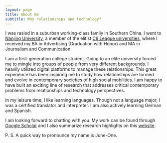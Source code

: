 ```yaml
---
layout: page
title: About me
subtitle: Why relationships and technology? 
---
```


I was rasied in a suburban working-class family in Southern China. I went to [Nanjing University](https://en.wikipedia.org/wiki/Nanjing_University), a member of the elitist [C9 League universities](https://en.wikipedia.org/wiki/C9_League), where I received my BA in Advertising (Graduation with Honor) and MA in Journalism and Communication. 

I am a first-generation college student. Going to an elite university forced me to mingle into groups of people from very different backgrounds. I heavily utilized digital platforms to manage these relationships. This great experience has been inspiring me to study how relationships are formed and evolve in contemporary societies of high social mobilities. I am happy to have built an exciting line of research that addresses critical contemporary problems from relationships and technology perspectives.  

In my leisure time, I like learning languages. Though not a language major, I was a certified translator and interpreter. I am also actively learning German and Spanish. 

I am looking forward to chatting with you. My work can be found through [Google Scholar](https://scholar.google.com/citations?user=duu3b-IAAAAJ&hl=zh-CN) and I also summarize research highlights on this [website](https://junwenhu.github.io/publication/). 

P. S. A quick way to pronounce my name is June-One. 
